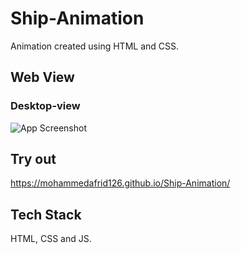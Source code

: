 
# Ship-Animation

Animation created using HTML and CSS.


## Web View

### Desktop-view
![App Screenshot](https://raw.github.com/MohammedAfrid126/Ship-Animation/master/web-view.jpg)

## Try out

https://mohammedafrid126.github.io/Ship-Animation/

## Tech Stack
HTML, CSS and JS.